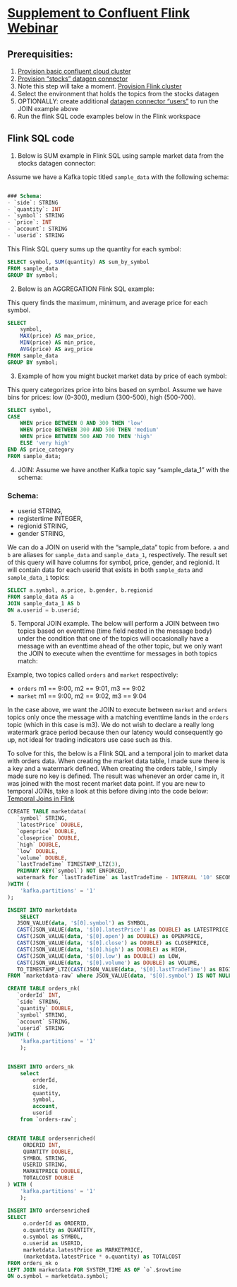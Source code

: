 # [Supplement to Confluent Flink Webinar](https://www.confluent.io/resources/online-talk/leveraging-flink-for-data-streaming-in-financial-services/)

## Prerequisities: 
1. [Provision basic confluent cloud cluster](https://docs.confluent.io/cloud/current/clusters/cluster-types.html#basic-cluster)
2. [Provision “stocks” datagen connector](https://docs.confluent.io/cloud/current/connectors/cc-datagen-source.html#quick-start)
3. Note this step will take a moment. [Provision Flink cluster](https://docs.confluent.io/cloud/current/flink/get-started/quick-start-cloud-console.html)
4. Select the environment that holds the topics from the stocks datagen 
5. OPTIONALLY: create additional [datagen connector “users”](https://docs.confluent.io/cloud/current/connectors/cc-datagen-source.html#datagen-source-connector-for-ccloud) to run the JOIN example above
6. Run the flink SQL code examples below in the Flink workspace 


## Flink SQL code
1. Below is SUM example in Flink SQL using sample market data from the stocks datagen connector: 

Assume we have a Kafka topic titled `sample_data` with the following schema: 

```sql

### Schema:
- `side`: STRING
- `quantity`: INT
- `symbol`: STRING
- `price`: INT
- `account`: STRING
- `userid`: STRING

```

This Flink SQL query sums up the quantity for each symbol:
```sql
SELECT symbol, SUM(quantity) AS sum_by_symbol
FROM sample_data 
GROUP BY symbol;
```

2. Below is an AGGREGATION Flink SQL example: 

This query finds the maximum, minimum, and average price for each symbol.

```sql
SELECT 
    symbol, 
    MAX(price) AS max_price, 
    MIN(price) AS min_price, 
    AVG(price) AS avg_price
FROM sample_data 
GROUP BY symbol;
```

3. Example of how you might bucket market data by price of each symbol: 

This query categorizes price into bins based on symbol. Assume we have bins for prices: low (0-300), medium (300-500), high (500-700).
```sql 
SELECT symbol, 
CASE 
    WHEN price BETWEEN 0 AND 300 THEN 'low'
    WHEN price BETWEEN 300 AND 500 THEN 'medium'
    WHEN price BETWEEN 500 AND 700 THEN 'high'
    ELSE 'very high'
END AS price_category
FROM sample_data;
```
4. JOIN: Assume we have another Kafka topic say “sample_data_1” with the schema: 

### Schema:
   - userid STRING,
   - registertime INTEGER,
   - regionid STRING,
   - gender STRING,

We can do a JOIN on userid with the “sample_data” topic from before. `a` and `b` are aliases for `sample_data` and `sample_data_1`, respectively. The result set of this query will have columns for symbol, price, gender, and regionid. It will contain data for each userid that exists in both `sample_data` and `sample_data_1` topics:

```sql
SELECT a.symbol, a.price, b.gender, b.regionid
FROM sample_data AS a 
JOIN sample_data_1 AS b 
ON a.userid = b.userid;
```
5. Temporal JOIN example. The below will perform a JOIN between two topics based on eventtime (time field nested in the message body) under the condition that one of the topics will occasionally have a message with an eventtime ahead of the other topic, but we only want the JOIN to execute when the eventtime for messages in both topics match:

Example, two topics called `orders` and `market` respectively:
- `orders` m1 == 9:00, m2 == 9:01, m3 == 9:02
- `market` m1 == 9:00, m2 == 9:02, m3 == 9:04

In the case above, we want the JOIN to execute between `market` and `orders` topics only once the message with a matching eventtime lands in the `orders` topic (which in this case is m3). We do not wish to declare a really long watermark grace period because then our latency would consequently go up, not ideal for trading indicators use case such as this. 

To solve for this, the below is a Flink SQL and a temporal join to market data with orders data. When creating the market data table, I made sure there is a key and a watermark defined. When creating the orders table, I simply made sure no key is defined. The result was whenever an order came in, it was joined with the most recent market data point. If you are new to temporal JOINs, take a look at this before diving into the code below: [Temporal Joins in Flink](https://www.youtube.com/watch?v=ChiAXgTuzaA)

```sql
CCREATE TABLE marketdata(
   `symbol` STRING,
   `latestPrice` DOUBLE,
   `openprice` DOUBLE, 
   `closeprice` DOUBLE,
   `high` DOUBLE,
   `low` DOUBLE,
   `volume` DOUBLE,
   `lastTradeTime` TIMESTAMP_LTZ(3),
   PRIMARY KEY(`symbol`) NOT ENFORCED,
   watermark for `lastTradeTime` as lastTradeTime - INTERVAL '10' SECONDS
)WITH (
    'kafka.partitions' = '1'
);

INSERT INTO marketdata
    SELECT
   JSON_VALUE(data, '$[0].symbol') as SYMBOL, 
   CAST(JSON_VALUE(data, '$[0].latestPrice') as DOUBLE) as LATESTPRICE, 
   CAST(JSON_VALUE(data, '$[0].open') as DOUBLE) as OPENPRICE, 
   CAST(JSON_VALUE(data, '$[0].close') as DOUBLE) as CLOSEPRICE, 
   CAST(JSON_VALUE(data, '$[0].high') as DOUBLE) as HIGH, 
   CAST(JSON_VALUE(data, '$[0].low') as DOUBLE) as LOW, 
   CAST(JSON_VALUE(data, '$[0].volume') as DOUBLE) as VOLUME, 
   TO_TIMESTAMP_LTZ(CAST(JSON_VALUE(data, '$[0].lastTradeTime') as BIGINT), 3) as LASTTRADETIME
FROM `marketdata-raw` where JSON_VALUE(data, '$[0].symbol') IS NOT NULL;

CREATE TABLE orders_nk(
   `orderId` INT,
   `side` STRING,
   `quantity` DOUBLE,
   `symbol` STRING,
   `account` STRING,
   `userid` STRING
)WITH (
    'kafka.partitions' = '1'
    );


INSERT INTO orders_nk 
    select 
        orderId,
        side,
        quantity,
        symbol,
        account,
        userid
    from `orders-raw`;


CREATE TABLE ordersenriched(
     ORDERID INT,
     QUANTITY DOUBLE,
     SYMBOL STRING,
     USERID STRING,
     MARKETPRICE DOUBLE,
     TOTALCOST DOUBLE
) WITH (
    'kafka.partitions' = '1'
    );

INSERT INTO ordersenriched
SELECT
     o.orderId as ORDERID,
     o.quantity as QUANTITY,
     o.symbol as SYMBOL,
     o.userid as USERID,
     marketdata.latestPrice as MARKETPRICE,
     (marketdata.latestPrice * o.quantity) as TOTALCOST
FROM orders_nk o
LEFT JOIN marketdata FOR SYSTEM_TIME AS OF `o`.$rowtime
ON o.symbol = marketdata.symbol;
```